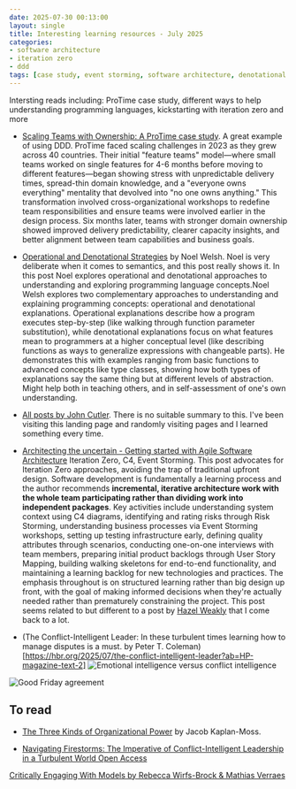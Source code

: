 ```yaml
---
date: 2025-07-30 00:13:00
layout: single
title: Interesting learning resources - July 2025
categories:
- software architecture
- iteration zero
- ddd
tags: [case study, event storming, software architecture, denotational understanding, operational understanding]
---
```

Intersting reads including: ProTime case study, different ways to help understanding programming languages, kickstarting with iteration zero and more


* [Scaling Teams with Ownership: A ProTime case study](https://aardling.eu/en/insights/scaling-teams-with-ownership-a-protime-case-study). A great example of using DDD. ProTime faced scaling challenges in 2023 as they grew  across 40 countries. Their initial "feature teams" model—where small teams worked on single features for 4-6 months before moving to different features—began showing stress with unpredictable delivery times, spread-thin domain knowledge, and a "everyone owns everything" mentality that devolved into "no one owns anything." This transformation involved cross-organizational workshops to redefine team responsibilities and ensure teams were involved earlier in the design process. Six months later, teams with stronger domain ownership showed improved delivery predictability, clearer capacity insights, and better alignment between team capabilities and business goals.

* [Operational and Denotational Strategies](https://noelwelsh.com/posts/operational-denotational-understanding/) by  Noel Welsh. Noel is very deliberate when it comes to semantics, and this post really shows it. In this post Noel explores operational and denotational approaches to understanding and exploring programming language concepts.Noel Welsh explores two complementary approaches to understanding and explaining programming concepts: operational and denotational explanations. Operational explanations describe how a program executes step-by-step (like walking through function parameter substitution), while denotational explanations focus on what features mean to programmers at a higher conceptual level (like describing functions as ways to generalize expressions with changeable parts). He demonstrates this with examples ranging from basic functions to advanced concepts like type classes, showing how both types of explanations say the same thing but at different levels of abstraction. Might help both in teaching others, and in self-assessment of one's own understanding.

* [All posts by John Cutler](https://publish.obsidian.md/cutlefish/Welcome). There is no suitable summary to this. I've been visiting this landing page and randomly visiting pages and I learned something every time. 

* [Architecting the uncertain - Getting started with Agile Software Architecture](https://printhelloworld.de/posts/iteration-zero-architecture/) Iteration Zero, C4, Event Storming. This post advocates for Iteration Zero approaches, avoiding the trap of traditional upfront design. Software development is fundamentally a learning process and the author recommends **incremental, iterative architecture work with the whole team participating rather than dividing work into independent packages**. Key activities include understanding system context using C4 diagrams, identifying and rating risks through Risk Storming, understanding business processes via Event Storming workshops, setting up testing infrastructure early, defining quality attributes through scenarios, conducting one-on-one interviews with team members, preparing initial product backlogs through User Story Mapping, building walking skeletons for end-to-end functionality, and maintaining a learning backlog for new technologies and practices. The emphasis throughout is on structured learning rather than big design up front, with the goal of making informed decisions when they're actually needed rather than prematurely constraining the project. 
This post seems related to but different to a post by [Hazel Weakly](https://hazelweakly.me/blog/home-baked-abstractions-store-bought-implementations/) that I come back to a lot.


* (The Conflict-Intelligent Leader: In these turbulent times learning how to manage disputes is a must. by Peter T. Coleman)[https://hbr.org/2025/07/the-conflict-intelligent-leader?ab=HP-magazine-text-2]
![Emotional intelligence versus conflict intelligence]({{site.images}}/2025/eiq-ciq.png)

![Good Friday agreement]({{site.images}}/2025/good-friday.png)


## To read

* [The Three Kinds of Organizational Power](https://jacobian.org/2021/mar/15/organizational-power/) by Jacob Kaplan-Moss. 

* [Navigating Firestorms: The Imperative of Conflict-Intelligent Leadership in a Turbulent World Open Access](https://direct.mit.edu/ngtn/article/40/1-2/5/123561/Navigating-Firestorms-The-Imperative-of-Conflict)


[Critically Engaging With Models by Rebecca Wirfs-Brock & Mathias Verraes](https://wirfs-brock.com/rebecca/blog/2022/09/20/critically-engaging-with-models/) 